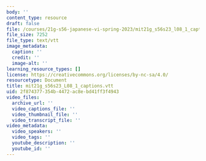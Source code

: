 ```yaml
---
body: ''
content_type: resource
draft: false
file: /courses/21g-s56-japanese-vi-spring-2023/mit21g_s56s23_l08_1_captions.vtt
file_size: 7252
file_type: text/vtt
image_metadata:
  caption: ''
  credit: ''
  image-alt: ''
learning_resource_types: []
license: https://creativecommons.org/licenses/by-nc-sa/4.0/
resourcetype: Document
title: mit21g_s56s23_L08_1_captions.vtt
uid: 2f874377-354b-4472-ac8e-bd41ff3f4943
video_files:
  archive_url: ''
  video_captions_file: ''
  video_thumbnail_file: ''
  video_transcript_file: ''
video_metadata:
  video_speakers: ''
  video_tags: ''
  youtube_description: ''
  youtube_id: ''
---
```

